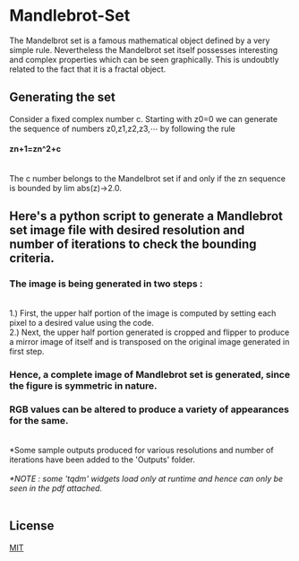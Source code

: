 # Mandlebrot-Set

The Mandelbrot set is a famous mathematical object defined by a very simple rule. Nevertheless the Mandelbrot set itself possesses interesting and complex properties which can be seen graphically. This is undoubtly related to the fact that it is a fractal object.

## Generating the set

Consider a fixed complex number c. Starting with z0=0 we can generate the sequence of numbers z0,z1,z2,z3,⋯ by following the rule
<br>
#### zn+1=zn^2+c
<br>
The c number belongs to the Mandelbrot set if and only if the zn sequence is bounded by lim abs(z)->2.0.

## Here's a python script to generate a Mandlebrot set image file with desired resolution and number of iterations to check the bounding criteria.

### The image is being generated in two steps :
<br>
1.) First, the upper half portion of the image is computed by setting each pixel to a desired value using the code.
<br>
2.) Next, the upper half portion generated is cropped and flipper to produce a mirror image of itself and is transposed on the original image generated in first step.
<br>

### Hence, a complete image of Mandlebrot set is generated, since the figure is symmetric in nature.

### RGB values can be altered to produce a variety of appearances for the same.
<br>
*Some sample outputs produced for various resolutions and number of iterations have been added to the 'Outputs' folder.
</br></br>
<i>*NOTE : some 'tqdm' widgets load only at runtime and hence can only be seen in the pdf attached.</i>
<br>
<br>

## License
[MIT](https://choosealicense.com/licenses/mit/)
